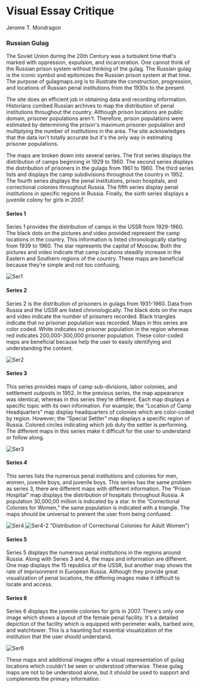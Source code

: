 # Visual Essay Critique
Jerome T. Mondragon

### Russian Gulag

The Soviet Union during the 20th Century was a turbulent time that's marked with oppression, expulsion, and incarceration. One cannot think of the Russian prison system without thinking of the gulag. The Russian gulag is the iconic symbol and epitomizes the Russian prison system at that time. The purpose of gulagmaps.org is to illustrate the construction, progression, and locations of  Russian penal institutions from the 1930s to the present.  

The site does an efficient job in obtaining data and recording information. Historians combed Russian archives to map the distribution of penal institutions throughout the country. Although prison locations are public domain, prisoner populations aren't. Therefore, prison populations were estimated by determining the prison's maximum prisoner population and multiplying the number of institutions in the area. The site acknowledges that the data isn't totally accurate but it's the only way in estimating prisoner populations. 

The maps are broken down into several series. The first series displays the distribution of camps beginning in 1929 to 1960. The second series displays the distribution of prisoners in the gulags from 1961 to 1960. The third series lists and displays the camp subdivisions throughout the country in 1952. The fourth series displays the penal institutions, prison hospitals, and correctional colonies throughout Russia. The fifth series display penal institutions in specific regions in Russia. Finally, the sixth series displays a juvenile colony for girls in 2007.

#### Series 1 
Series 1 provides the distribution of camps in the USSR from 1929-1960. The black dots on the pictures and video provided represent the camp locations in the country. This information is listed chronologically starting from 1939 to 1960. The star represents the capital of Moscow. Both the pictures and video indicate that camp locations steadily increase in the Eastern and Southern regions of the country.  These maps are beneficial because they’re simple and not too confusing. 

![Ser1](map-critiques/images/HIST300-012-DigitalHistory-ser1.png "Distribution of Camps in USSR, 1959-1960")

#### Series 2
Series 2 is the distribution of prisoners in gulags from 1931-1960. Data from Russia and the USSR are listed chronologically. The black dots on the maps and video indicate the number of prisoners recorded. Black triangles indicate that no prisoner population was recorded. Maps in this series are color coded. White indicates no prisoner population in the region whereas red indicates 200,000-300,000 prisoner population.  These color-coded maps are beneficial because help the user to easily identifying and understanding the content. 

![Ser2](map-critiques/images/HIST300-012-DigitalHistory-ser2.png "Distribution of Prisoners in the Gulag USSR.")

#### Series 3
This series provides maps of camp sub-divisions, labor colonies, and settlement outposts in 1952. In the previous series, the map appearance was identical, whereas in this series they’re different. Each map displays a specific topic with its own information. For example; the “Location of Camp Headquarters” map display headquarters of colonies which are color-coded by region. However; the “Special Settler” map displays a specific region of Russia.  Colored circles indicating which job duty the settler is performing. The different maps in this series make it difficult for the user to understand or follow along. 

![Ser3](digital-history-review/docs/map-critiques/images/HIST300-012-DigitalHistory-ser3.png "Location of Camp Headquarters.")

#### Series 4
This series lists the numerous penal institutions and colonies for men, women, juvenile boys, and juvenile boys. This series has the same problem as series 3, there are different maps with different information.  The “Prison Hospital” map displays the distribution of hospitals throughout Russia. A population 30,000,00 million is indicated by a star. In the “Correctional Colonies for Women,” the same population is indicated with a triangle. The maps should be universal to prevent the user from being confused. 

![Ser4](digital-history-review/docs/map-critiques/images/HIST300-012-DigitalHistory-ser4.png "Distribution of Prison Hospitals")
![Ser4-2](digital-history-review/docs/map-critiques/images/HIST300-012-DigitalHistory-ser4-2.png) "Distribution of Correctional Colonies for Adult Women")

#### Series 5
Series 5 displays the numerous penal institutions in the regions around Russia. Along with Series 3 and 4, the maps and information are different. One map displays the 15 republics of the USSR, but another map shows the rate of imprisonment in European Russia. Although they provide great visualization of penal locations, the differing images make it difficult to locate and access.

#### Series 6
Series 6 displays the juvenile colonies for girls in 2007. There's only one image which shows a layout of the female penal facility. It's a detailed depiction of the facility which is equipped with perimeter walls, barbed wire, and watchtower. This is a haunting but essential visualization of the institution that the user should understand. 

![Ser6](digital-history-review/docs/map-critiques/images/HIST300-012-DigitalHistory-ser6.png "Ground plan of Juvenile Colony for Girls, 2007.")

These maps and additional images offer a visual representation of gulag locations which couldn't be seen or understood otherwise. These gulag maps are not to be understood alone, but it should be used to support and complements the primary information.





 

